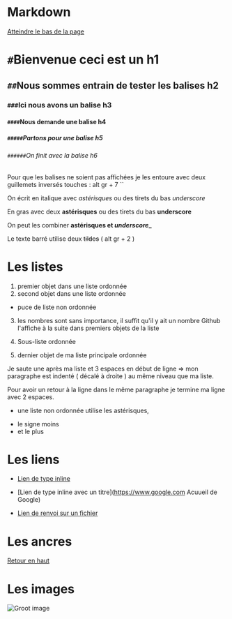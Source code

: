 # Markdown

<a name="top">

[Atteindre le bas de la page](#ancres)



# `#`Bienvenue ceci est un h1

## `##`Nous sommes entrain de tester les balises h2

### `###`Ici nous avons un balise h3

#### `####`Nous demande une balise h4

##### `#####`Partons pour une balise h5

###### `######`On finit avec la balise h6

Pour que les balises ne soient pas affichées je les entoure avec deux guillemets inversés touches : alt gr + 7 ``

On écrit en italique avec _astérisques_ ou des tirets du bas _underscore_

En gras avec deux **astérisques** ou des tirets du bas **underscore**

On peut les combiner **astérisques et _underscore__**

Le texte barré utilise deux ~~tildes~~ ( alt gr + 2 )

# Les listes

1. premier objet dans une liste ordonnée
2. second objet dans une liste ordonnée

  - puce de liste non ordonnée

3. les nombres sont sans importance, il suffit qu'il y ait un nombre Github l'affiche à la suite dans premiers objets de la liste

  1. Sous-liste ordonnée
  2. dernier objet de ma liste principale ordonnée

Je saute une après ma liste et 3 espaces en début de ligne => mon paragraphe est indenté ( décalé à droite ) au même niveau que ma liste.

Pour avoir un retour à la ligne dans le même paragraphe je termine ma ligne avec 2 espaces.

* une liste non ordonnée utilise les astérisques,
- le signe moins
- et le plus

# Les liens

* [Lien de type inline](https://www.google.com)

* [Lien de type inline avec un titre](https://www.google.com Acuueil de Google)

* [Lien de renvoi sur un fichier](support/github_gikraken.md)

# Les ancres

<a name="ancres">

[Retour en haut](#top)

# Les images

![Groot image](http://gph.is/2cu8w9U)
